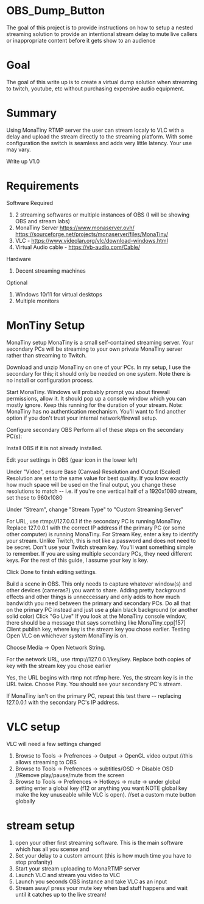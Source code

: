 # OBS_Dump_Button
The goal of this project is to provide instructions on how to setup a nested streaming solution to provide an intentional stream delay to mute live callers or inappropriate content before it gets show to an audience  

# Goal
The goal of this write up is to create a virtual dump solution when streaming to twitch, youtube, etc without purchasing expensive audio equipment.

# Summary
Using MonaTiny RTMP server the user can stream localy to VLC with a delay and upload the stream directly to the streaming platform. With some configuration the switch is seamless and adds very little latency. Your use may vary. 

Write up V1.0 

# Requirements 

Software Required
1. 2 streaming softwares or multiple instances of OBS (I will be showing OBS and stream labs)
2. MonaTiny Server https://www.monaserver.ovh/  https://sourceforge.net/projects/monaserver/files/MonaTiny/
3. VLC - https://www.videolan.org/vlc/download-windows.html
4. Virtual Audio cable - https://vb-audio.com/Cable/

Hardware
1. Decent streaming machines

Optional
1. Windows 10/11 for virtual desktops
2. Multiple monitors

# MonTiny Setup

MonaTiny setup
MonaTiny is a small self-contained streaming server. Your secondary PCs will be streaming to your own private MonaTiny server rather than streaming to Twitch.

Download and unzip MonaTiny on one of your PCs. In my setup, I use the secondary for this; it should only be needed on one system. Note there is no install or configuration process.

Start MonaTiny. Windows will probably prompt you about firewall permissions, allow it. It should pop up a console window which you can mostly ignore. Keep this running for the duration of your stream.
Note: MonaTiny has no authentication mechanism. You'll want to find another option if you don't trust your internal network/firewall setup.

Configure secondary OBS
Perform all of these steps on the secondary PC(s):

Install OBS if it is not already installed.

Edit your settings in OBS (gear icon in the lower left)

Under "Video", ensure Base (Canvas) Resolution and Output (Scaled) Resolution are set to the same value for best quality. If you know exactly how much space will be used on the final output, you change these resolutions to match -- i.e. if you're one vertical half of a 1920x1080 stream, set these to 960x1080

Under "Stream", change "Stream Type" to "Custom Streaming Server"

For URL, use rtmp://127.0.0.1 if the secondary PC is running MonaTiny. Replace 127.0.0.1 with the correct IP address if the primary PC (or some other computer) is running MonaTiny.
For Stream Key, enter a key to identify your stream. Unlike Twitch, this is not like a password and does not need to be secret. Don't use your Twitch stream key. You'll want something simple to remember.
If you are using multiple secondary PCs, they need different keys.
For the rest of this guide, I assume your key is key.

Click Done to finish editing settings.

Build a scene in OBS.
This only needs to capture whatever window(s) and other devices (cameras?) you want to share.
Adding pretty background effects and other things is unneccessary and only adds to how much bandwidth you need between the primary and secondary PCs. Do all that on the primary PC instead and just use a plain black background (or another solid color)
Click "Go Live"
If you look at the MonaTiny console window, there should be a message that says something like
MonaTiny.cpp[157] Client publish key, where key is the stream key you chose earlier.
Testing
Open VLC on whichever system MonaTiny is on.

Choose Media -> Open Network String.

For the network URL, use rtmp://127.0.0.1/key/key. Replace both copies of key with the stream key you chose earlier

Yes, the URL begins with rtmp not rtfmp here.
Yes, the stream key is in the URL twice.
Choose Play. You should see your secondary PC's stream.

If MonaTiny isn't on the primary PC, repeat this test there -- replacing 127.0.0.1 with the secondary PC's IP address.

# VLC setup

VLC will need a few settings changed 

1. Browse to Tools -> Prefrences -> Output -> OpenGL video output //this allows streaming to OBS 
2. Browse to Tools -> Prefrences -> subtitles/OSD -> Disable OSD //Remove play/pause/mute from the screen
3.  Browse to Tools -> Prefrences -> Hotkeys -> mute -> under global setting enter a global key (f12 or anything you want NOTE global key make the key unuseable while VLC is open). //set a custom mute button globally

# stream setup
1. open your other first streaming software. This is the main software which has all you scense and 
2. Set your delay to a custom amount (this is how much time you have to stop profanity)
3. Start your stream uploading to MonaRTMP server
4. Launch VLC and stream you video to VLC
5. Launch you seconds OBS instance and take VLC as an input
6. Stream away! press your mute key when bad stuff happens and wait until it catches up to the live stream!


